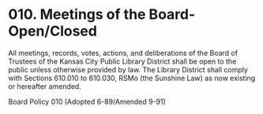 # 010. Meetings of the Board-Open/Closed

All meetings, records, votes, actions, and deliberations of the Board of Trustees of the Kansas City Public Library District shall be open to the public unless otherwise provided by law. The Library District shall comply with Sections 610.010 to 610.030, RSMo (the Sunshine Law) as now existing or hereafter amended.

Board Policy 010 (Adopted 6-89/Amended 9-91)
